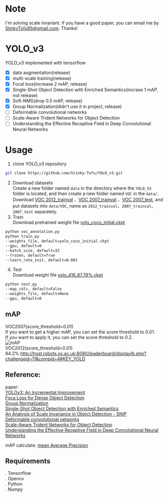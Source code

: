 Note
=
I'm solving scale invariant. 
If you have a good paper, 
you can email me by StinkyTofu95@gmail.com. Thanks!<br>

YOLO_v3<br>
=
YOLO_v3 implemented with tensorflow <br>

- [x] data augmentation(release)<br>
- [x] multi-scale training(release)<br>
- [x] Focal loss(increase 2 mAP, release)<br>
- [x] Single-Shot Object Detection with Enriched Semantics(incrase 1 mAP, not release)<br>
- [x] Soft-NMS(drop 0.5 mAP, release)<br>
- [x] Group Normalization(didn't use it in project, release)<br>
- [ ] Deformable convolutional networks<br>
- [ ] Scale-Aware Trident Networks for Object Detection
- [ ] Understanding the Effective Receptive Field in Deep Convolutional Neural Networks<br>

Usage
=
1. clone YOLO_v3 repository
``` bash
git clone https://github.com/Stinky-Tofu/YOLO_v3.git
```
2. Download datasets <br>
Create a new folder named `data` in the directory where the `YOLO_V3` folder 
is located, and then create a new folder named `VOC` in the `data/`.<br>
Download [VOC 2012_trainval](http://host.robots.ox.ac.uk/pascal/VOC/voc2012/VOCtrainval_11-May-2012.tar)
、[VOC 2007_trainval](http://host.robots.ox.ac.uk/pascal/VOC/voc2007/VOCtrainval_06-Nov-2007.tar)
、[VOC 2007_test](http://host.robots.ox.ac.uk/pascal/VOC/voc2007/VOCtest_06-Nov-2007.tar), and put datasets into `data/VOC`,
 name as `2012_trainval`、`2007_trainval`、`2007_test` separately. 
3. Train<br>
Download pretrained weight file [yolo_coco_initial.ckpt](https://drive.google.com/drive/folders/1tHhxpmEAM0G34g8YdcDVNJv9s57smJIz)
``` bash
python voc_annotation.py
python train.py
--weights_file, default=yolo_coco_initial.ckpt
--gpu, default=0
--batch_size, default=32
--frozen, default=True
--learn_rate_init, default=0.001
```
4. Test<br>
Download weight file [yolo_416_87.78%.ckpt](https://drive.google.com/drive/folders/1We_P5L4nlLofR0IJJXzS7EEklZGUb9sz)
``` bash
python test.py
--map_calc, default=False
--weights_file, default=None
--gpu, default=0
```


## mAP
VOC2007(score_threshold=0.01)<br>
If you want to get a higher mAP, you can set the score threshold to 0.01.<br>
If you want to apply it, you can set the score threshold to 0.2.<br>
![mAP](https://github.com/Stinky-Tofu/YOLO_V3/blob/master/mAP/mAP.png)<br>
VOC2012(score_threshold=0.01)<br>
84.2% http://host.robots.ox.ac.uk:8080/leaderboard/displaylb.php?challengeid=11&compid=4#KEY_YOLD<br>



## Reference:<br>
paper: <br>
[YOLOv3: An Incremental Improvement](https://arxiv.org/abs/1804.02767)<br>
[Foca Loss for Dense Object Detection](https://arxiv.org/abs/1708.02002)<br>
[Group Normalization](https://arxiv.org/abs/1803.08494)<br>
[Single-Shot Object Detection with Enriched Semantics](https://arxiv.org/abs/1712.00433)<br>
[An Analysis of Scale Invariance in Object Detection - SNIP](https://arxiv.org/abs/1711.08189)<br>
[Deformable convolutional networks](https://arxiv.org/abs/1811.11168)<br>
[Scale-Aware Trident Networks for Object Detection](https://arxiv.org/abs/1901.01892)<br>
[Understanding the Effective Receptive Field in Deep Convolutional Neural Networks](https://arxiv.org/abs/1701.04128)<br>

mAP calculate: [mean Average Precision](https://github.com/Cartucho/mAP)<br>
 
## Requirements
. Tensorflow <br>
. Opencv <br>
. Python <br>
. Numpy<br>
